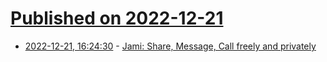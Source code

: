 # [Published on 2022-12-21](index.md)

* [2022-12-21, 16:24:30](https://news.ycombinator.com/item?id=34082718) - [Jami: Share, Message, Call freely and privately](https://jami.net/)
